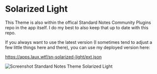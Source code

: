 # Solarized Light

This Theme is also within the offical Standard Notes Community Plugins repo in the app itself. I do my best to also keep that up to date with this repo.

If you always want to use the latest version (I sometimes tend to adjust a few little things here and there), you can use my deployed version here:

https://apps.laux.wtf/sn-solarized-light/ext.json

![Screenshot Standard Notes Theme Solarized Light](https://raw.githubusercontent.com/marcolaux/sn-solarized-light/main/screenshot.jpg "Screenshot Standard Notes Theme Solarized Light")
